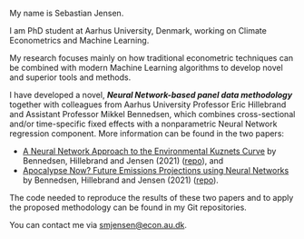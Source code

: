  My name is Sebastian Jensen.
 
 I am PhD student at Aarhus University, Denmark, working on Climate Econometrics and Machine Learning. 
 
 My research focuses mainly on how traditional econometric techniques can be combined with modern Machine Learning algorithms to develop novel and superior tools and methods.

 I have developed a novel, ***Neural Network-based panel data methodology*** together with colleagues from Aarhus University Professor Eric Hillebrand and Assistant Professor Mikkel Bennedsen, which combines cross-sectional and/or time-specific fixed effects with a nonparametric Neural Network regression component. More information can be found in the two papers:
 * [A Neural Network Approach to the Environmental Kuznets Curve]() by Bennedsen, Hillebrand and Jensen (2021) ([repo](https://github.com/Sebastian-Jensen/A-Neural-Network-Approach-to-the-Environmental-Kuznets-Curve)), and
 * [Apocalypse Now? Future Emissions Projections using Neural Networks]() by Bennedsen, Hillebrand and Jensen (2021) ([repo](https://github.com/Sebastian-Jensen/Apocalypse-Now-Future-Emissions-Projections-using-Neural-Networks)).

The code needed to reproduce the results of these two papers and to apply the proposed methodology can be found in my Git repositories.
 
 You can contact me via smjensen@econ.au.dk.

<!---
Sebastian-Jensen/Sebastian-Jensen is a ✨ special ✨ repository because its `README.md` (this file) appears on your GitHub profile.
You can click the Preview link to take a look at your changes.
--->
